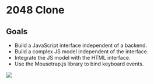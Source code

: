 # 2048 Clone

## Goals

* Build a JavaScript interface independent of a backend.
* Build a complex JS model independent of the interface.
* Integrate the JS model with the HTML interface.
* Use the Mousetrap.js library to bind keyboard events.

![](http://i.imgur.com/ghUqDEl.gif)
